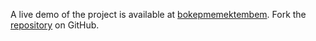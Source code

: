 A live demo of the project is available at [bokepmemektembem](https://bokepmemektembem.pages.dev/).
Fork the [repository](https://github.com/jojtoview) on GitHub.